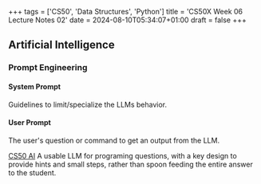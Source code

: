 +++
tags = ['CS50', 'Data Structures', 'Python']
title = 'CS50X Week 06 Lecture Notes 02'
date = 2024-08-10T05:34:07+01:00
draft = false
+++

## Artificial Intelligence

### Prompt Engineering

#### System Prompt

Guidelines to limit/specialize the LLMs behavior.

#### User Prompt

The user's question or command to get an output from the LLM.

[CS50 AI](https://cs50.ai)
A usable LLM for programing questions, with a key design to provide hints and small steps, rather than spoon feeding the entire answer to the student.
